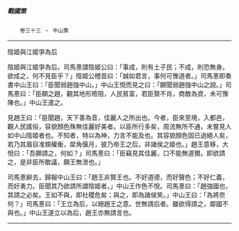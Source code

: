 

##### 戰國策
　　`卷三十三 ‧ 中山策`

* * *

陰姬與江姬爭為后

陰姬與江姬爭為后。司馬憙謂陰姬公曰：「事成，則有土子民；不成，則恐無身。欲成之，何不見臣乎？」陰姬公稽首曰：「誠如君言，事何可豫道者。」司馬憙即奏書中山王曰：「臣聞弱趙強中山。」中山王悅而見之曰：「願聞弱趙強中山之說。」司馬憙曰：「臣願之趙，觀其地形險阻，人民貧富，君臣賢不肖，商敵為資，未可豫陳也。」中山王遣之。

見趙王曰：「臣聞趙，天下善為音，佳麗人之所出也。今者，臣來至境，入都邑，觀人民謠俗，容貌顏色殊無佳麗好美者。以臣所行多矣，周流無所不通，未嘗見人如中山陰姬者也。不知者，特以為神，力言不能及也。其容貌顏色固已過絕人矣，若乃其眉目准頞權衡，犀角偃月，彼乃帝王之后，非諸侯之姬也。」趙王意移，大悅曰：「吾願請之，何如？」司馬憙曰：「臣竊見其佳麗，口不能無道爾。即欲請之，是非臣所敢議，願王無泄也。」

司馬憙辭去，歸報中山王曰：「趙王非賢王也。不好道德，而好聲色；不好仁義，而好勇力。臣聞其乃欲請所謂陰姬者。」中山王作色不悅。司馬憙曰：「趙強國也，其請之必矣。王如不與，即社稷危矣；與之，即為諸侯笑。」中山王曰：「為將奈何？」司馬憙曰：「王立為后，以絕趙王之意。世無請后者。雖欲得請之，鄰國不與也。」中山王遂立以為后，趙王亦無請言也。

* * *

